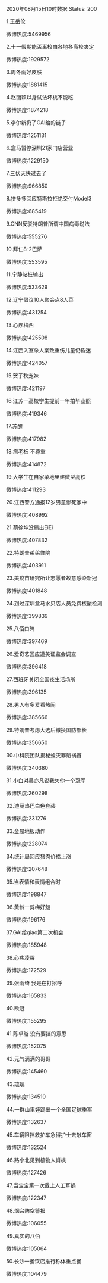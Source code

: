 2020年08月15日10时数据
Status: 200

1.王岳伦

微博热度:5469956

2.十一假期能否离校由各地各高校决定

微博热度:1929572

3.周冬雨好皮肤

微博热度:1881415

4.赵丽颖以身试法坏桃不能吃

微博热度:1874218

5.李尔新扔了GAI给的链子

微博热度:1251131

6.盒马暂停深圳21家门店营业

微博热度:1229150

7.三伏天快过去了

微博热度:966850

8.拼多多回应特斯拉拒绝交付Model3

微博热度:685419

9.CNN反驳特朗普所谓中国病毒说法

微博热度:555276

10.拜仁8-2巴萨

微博热度:553595

11.宁静站桩输出

微博热度:533629

12.辽宁倡议10人聚会点8人菜

微博热度:431254

13.心疼梅西

微博热度:425508

14.江西入室杀人案致重伤儿童仍昏迷

微博热度:424057

15.贺子秋宠妹

微博热度:421197

16.江苏一高校学生提前一年拍毕业照

微博热度:419346

17.苏醒

微博热度:417982

18.痞老板 不尊重

微博热度:414872

19.大学生在自家菜地里建微型高铁

微博热度:411293

20.江西警方通报12岁男童惨死家中

微博热度:408992

21.蔡徐坤没猜出EiEi

微博热度:407832

22.特朗普弟弟住院

微博热度:403911

23.美疫苗研究所让志愿者故意感染新冠

微博热度:401848

24.到过深圳盒马水贝店人员免费核酸检测

微博热度:399839

25.八佰口碑

微博热度:397469

26.爱奇艺回应遭美证监会调查

微博热度:396418

27.西班牙关闭全国夜生活场所

微博热度:396135

28.男人有多爱看热闹

微博热度:385666

29.特朗普考虑大选后撤换国防部长

微博热度:356650

30.中科院团队揭秘蝗灾罪魁祸首

微博热度:340380

31.小白对吴亦凡说我欠你一个冠军

微博热度:260298

32.迪丽热巴白色套装

微博热度:231276

33.金晨地板动作

微博热度:228074

34.统计局回应猪肉价格上涨

微博热度:207648

35.当表情和表情组合时

微博热度:198847

36.黄龄一剪梅好魅

微博热度:196176

37.GAI给giao第二次机会

微博热度:185948

38.心疼凌霄

微博热度:172529

39.张雨绮 我是在打招呼

微博热度:165833

40.欧冠

微博热度:155295

41.陈卓璇 没有要挡的意思

微博热度:152075

42.元气满满的哥哥

微博热度:145460

43.琉璃

微博热度:134510

44.一群山里娃踢出一个全国足球季军

微博热度:132637

45.车辆阻挡救护车急得护士去敲车窗

微博热度:132524

46.路小北见到植物人肖枫

微博热度:127426

47.当宝宝第一次戴上人工耳蜗

微博热度:122347

48.烟台防空警报

微博热度:106055

49.真实的八佰

微博热度:105064

50.长沙一餐饮店推行称体重点餐

微博热度:104479

